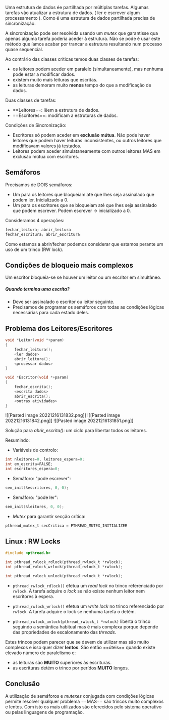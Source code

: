 
Uma estrutura de dados ée partilhada por múltiplas tarefas.
Algumas tarefas vão atualizar a estrutura de dados. ( ler e escrever algum processamento ).
Como é uma estrutura de dados partilhada precisa de sincronização.

A sincronização pode ser resolvida usando um _mutex_ que garantisse qua apenas alguma tarefa poderia aceder à estrutura.
Não se pode é usar este método que íamos acabar por trancar a estrutura resultando num processo quase sequencial.

Ao contrário das classes críticas temos duas classes de tarefas:

-  os leitores podem aceder em paralelo (simultaneamente), mas nenhuma pode estar a modificar dados.
-  existem muito mais leituras que escritas.
-  as leituras demoram muito __menos__ tempo do que a modificação de dados.

Duas classes de tarefas:
-  ==Leitores==:  lêem a estrutura de dados.
- ==Escritores==: modificam a estruturas de dados.

Condições de Sincronização:
- Escritores só podem aceder em __exclusão mútua__. Não pode haver leitores que podem haver leituras inconsistentes, ou outros leitores que modificavam valores já testados.
- Leitores podem aceder simulataneamente com outros leitores MAS em exclusão mútua com escritores.


## Semáforos

Precisamos de DOIS semáforos:

- Um para os leitores que bloqueiam até que lhes seja assinalado que podem ler. Inicializado a 0.
- Um para os escritores que se bloqueiam até que lhes seja assinalado que podem escrever. Podem escrever -> inicializado a 0.

Consideramos 4 operações:

```c
fechar_leitura; abrir_leitura
fechar_escritura; abrir_escritura
```

Como estamos a abrir/fechar podemos considerar que estamos perante um uso de um trinco (RW lock).


## Condições de bloqueio mais complexos

Um escritor bloqueia-se se houver um leitor ou um escritor em simultâneo.

##### Quando termina uma escrita?

- Deve ser assinalado o escritor ou leitor seguinte.
- Precisamos de programar os semáforos com todas as condições lógicas necessárias para cada estado deles.

## Problema dos Leitores/Escritores

```c
void *Leitor(void *+param)
{
	fechar_leitura();
	<ler dados>
	abrir_leitura();
	<processar dados>
}

void *Escritor(void *+param)
{
	fechar_escrita();
	<escrita dados>
	abrir_escrita();
	<outras atividades>
}
```

![[Pasted image 20221216131832.png]]
![[Pasted image 20221216131842.png]]
![[Pasted image 20221216131851.png]]

Solução para _abrir_escrita()_: um ciclo para libertar todos os leitores.

Resumindo:

- Variáveis de controlo:
```c
int nleitores=0, leitores_espera=0;
int em_escrita=FALSE;
int escritores_espera=0;
```

- Semáforo: "pode escrever":
```c
sem_init(&escritores, 0, 0);
```

- Semáforo: "pode ler":
```c
sem_init(&leitores, 0, 0);
```

- _Mutex_ para garantir secção crítica:
```c
pthread_mutex_t secCritica = PTHREAD_MUTEX_INITIALIZER
```


## Linux : RW Locks

```c
#include <pthread.h>

int pthread_rwlock_rdlock(pthread_rwlock_t *rwlock);
int pthread_rwlock_wrlock(pthread_rwlock_t *rwlock);

int pthread_rwlock_unlock(pthread_rwlock_t *rwlock);
```

- `pthread_rwlock_rdlock()` efetua um _read lock_ no trinco referenciado por `rwlock`.
A tarefa adquire o _lock_ se não existe nenhum leitor nem escritores à espera.

- `pthread_rwlock_wrlock()` efetua um _write lock_ no trinco referenciado por `rwlock`.
A tarefa adquire o lock se nenhuma tarefa o detém.
 
- `pthread_rwlock_unlock(pthread_rwlock_t *rwlock)` liberta o trinco seguindo a semântica habitual mas é mais complexa porque depende das propriedades de escalonamento das _threads_.

Estes trincos podem parecer que se devem de utilizar mas são muito complexos e isso quer dizer __lentos__.
São então ==úteis== quando existe elevado número de paralelismo e:
- as leituras são __MUITO__ superiores às escrituras.
- as escrituras detém o trinco por perídos __MUITO__ longos.

## Conclusão

A utilização de semáforos e _mutexes_ conjugada com condições lógicas permite resolver qualquer problema ==MAS== são trincos muito complexos e lentos.
Com isto os mais utilizados são oferecidos pelo sistema operativo ou pelas linguagens de programação.










